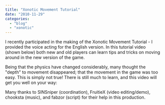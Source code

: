 ```yaml
---
title: "Xonotic Movement Tutorial"
date: "2010-11-29"
categories: 
  - "blog"
  - "xonotic"
---
```

<p style="text-align: left;">I recently participated in the making of the Xonotic Movement Tutorial - I provided the voice acting for the English version. In this tutorial video (shown below) both new and old players can learn tips and tricks on moving around in the new version of the game.</p>
<p style="text-align: left;">Being that the physics have changed considerably, many thought the "depth" to movement disappeared; that the movement in the game was too easy. This is simply not true! There is still much to learn, and this video will get you well on your way:</p>
<p style="text-align: left;">Many thanks to SINSniper (coordination), FruitieX (video editing/demo), chooksta (music), and fabzor (script) for their help in this production.</p>

